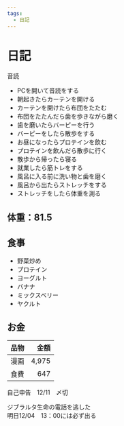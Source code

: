 ```yaml
---
tags:
  - 日記
---
```



# 日記

音読

* PCを開いて音読をする
* 朝起きたらカーテンを開ける
* カーテンを開けたら布団をたたむ
* 布団をたたんだら歯を歩きながら磨く
* 歯を磨いたらバーピーを行う
* バーピーをしたら散歩をする
* お昼になったらプロテインを飲む
* プロテインを飲んだら散歩に行く
* 散歩から帰ったら寝る
* 就業したら筋トレをする
* 風呂に入る前に洗い物と歯を磨く
* 風呂から出たらストレッチをする
* ストレッチをしたら体重を測る

## 体重：81.5

## 食事

* 野菜炒め
* プロテイン
* ヨーグルト
* バナナ
* ミックスベリー
* ヤクルト

## お金

|品物|金額|
| - | -: |
|漫画|4,975|
|食費|647|

自己申告　12/11　〆切

ジブラルタ生命の電話を逃した  
明日12/04　13：00には必ず出る
